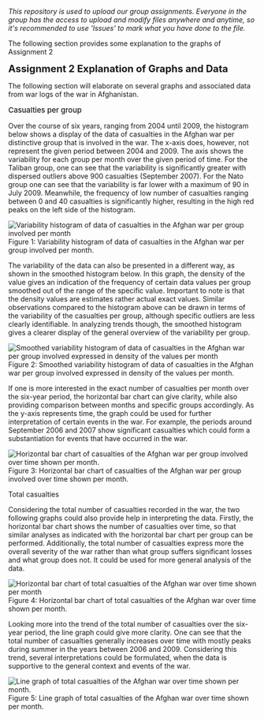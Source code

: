 <span style="font-style: italic;">This repository is used to upload our group assignments.
Everyone in the group has the access to upload and modify files anywhere and anytime, so it's recommended to use 'Issues' to mark what you have done to the file.</span>

The following section provides some explanation to the graphs of Assignment 2

<span style="text-align: center; font-size: 20px;font-weight: bold;">Assignment 2 Explanation of Graphs and Data</span> <br>

The following section will elaborate on several graphs and associated data from war logs of the war in Afghanistan. 

<td style="text-align: left;"><span style="font-weight: 450; font-size: 15px;">Casualties per group</span></td> 

Over the course of six years, ranging from 2004 until 2009, the histogram below shows a display of the data of casualties in the Afghan war per distinctive group that is involved in the war. The x-axis does, however, not represent the given period between 2004 and 2009. The axis shows the variability for each group per month over the given period of time. For the Taliban group, one can see that the variability is significantly greater with dispersed outliers above 900 casualties (September 2007). For the Nato group one can see that the variability is far lower with a maximum of 90 in July 2009. Meanwhile, the frequency of low number of casualties ranging between 0 and 40 casualties is significantly higher, resulting in the high red peaks on the left side of the histogram. 


![Variability histogram of data of casualties in the Afghan war per group involved per month](images/Figure1.png)
Figure 1: Variability histogram of data of casualties in the Afghan war per group involved per month. 

The variability of the data can also be presented in a different way, as shown in the smoothed histogram below. In this graph, the density of the value gives an indication of the frequency of certain data values per group smoothed out of the range of the specific value. Important to note is that the density values are estimates rather actual exact values. Similar observations compared to the histogram above can be drawn in terms of the variability of the casualties per group, although specific outliers are less clearly identifiable. In analyzing trends though, the smoothed histogram gives a clearer display of the general overview of the variability per group. 

 
![Smoothed variability histogram of data of casualties in the Afghan war per group involved expressed in density of the values per month](images/Figure2.png)
Figure 2: Smoothed variability histogram of data of casualties in the Afghan war per group involved expressed in density of the values per month. 

 

If one is more interested in the exact number of casualties per month over the six-year period, the horizontal bar chart can give clarity, while also providing comparison between months and specific groups accordingly. As the y-axis represents time, the graph could be used for further interpretation of certain events in the war. For example, the periods around September 2006 and 2007 show significant casualties which could form a substantiation for events that have occurred in the war.  

 
![Horizontal bar chart of casualties of the Afghan war per group involved over time shown per month.](images/Figure3.png)
Figure 3: Horizontal bar chart of casualties of the Afghan war per group involved over time shown per month. 

Total casualties 

Considering the total number of casualties recorded in the war, the two following graphs could also provide help in interpreting the data. Firstly, the horizontal bar chart shows the number of casualties over time, so that similar analyses as indicated with the horizontal bar chart per group can be performed. Additionally, the total number of casualties express more the overall severity of the war rather than what group suffers significant losses and what group does not. It could be used for more general analysis of the data. 

  
![Horizontal bar chart of total casualties of the Afghan war over time shown per month](images/Figure4.png)
Figure 4: Horizontal bar chart of total casualties of the Afghan war over time shown per month. 

Looking more into the trend of the total number of casualties over the six-year period, the line graph could give more clarity. One can see that the total number of casualties generally increases over time with mostly peaks during summer in the years between 2006 and 2009. Considering this trend, several interpretations could be formulated, when the data is supportive to the general context and events of the war. 

 
![Line graph of total casualties of the Afghan war over time shown per month.](images/Figure5.png)
Figure 5: Line graph of total casualties of the Afghan war over time shown per month. 

 

 